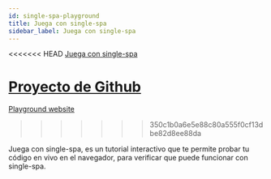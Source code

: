 ```yaml
---
id: single-spa-playground
title: Juega con single-spa
sidebar_label: Juega con single-spa
---
```


<<<<<<< HEAD
[Juega con single-spa](http://single-spa-playground.org)

[Proyecto de Github](https://github.com/single-spa/single-spa-playground)
=======
[Playground website](http://single-spa-playground.org)
>>>>>>> 350c1b0a6e5e88c80a555f0cf13dbe82d8ee88da

Juega con single-spa, es un tutorial interactivo que te permite probar tu código en vivo en el navegador, para verificar que puede funcionar con single-spa.
